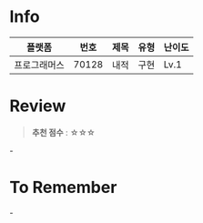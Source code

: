 # Info
|플랫폼|번호|제목|유형|난이도|
|----|----|----|----|----|
|프로그래머스|70128|내적|구현|Lv.1|

# Review
> **추천 점수** : ☆☆☆

\-

# To Remember
\-